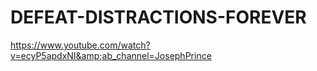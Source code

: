 # DEFEAT-DISTRACTIONS-FOREVER
https://www.youtube.com/watch?v=ecyP5apdxNI&amp;ab_channel=JosephPrince
